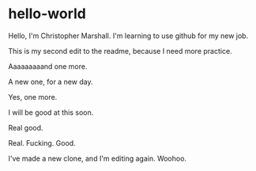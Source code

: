 # hello-world

Hello, I'm Christopher Marshall. I'm learning to use github for my new job.

This is my second edit to the readme, because I need more practice.

Aaaaaaaaand one more.

A new one, for a new day.

Yes, one more.

I will be good at this soon.

Real good.

Real. Fucking. Good.

I've made a new clone, and I'm editing again. Woohoo.
